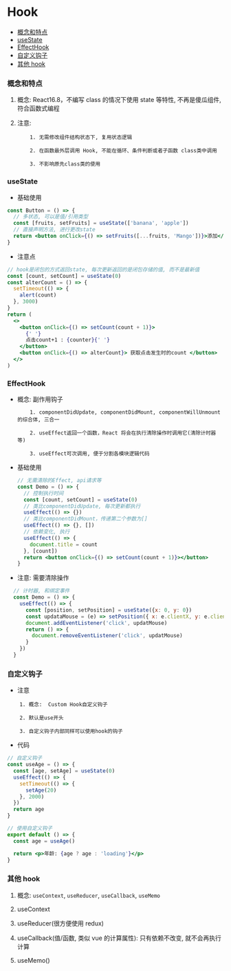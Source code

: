 # Hook

- [概念和特点](#概念和特点)
- [useState](#usestate)
- [EffectHook](#effecthook)
- [自定义钩子](#自定义钩子)
- [其他 hook](#其他hook)

### 概念和特点

1. 概念: React16.8，不编写 class 的情况下使用 state 等特性, 不再是傻瓜组件, 符合函数式编程

2. 注意:

   ```
       1. 无需修改组件结构状态下, 复用状态逻辑

       2. 在函数最外层调用 Hook, 不能在循环、条件判断或者子函数 class类中调用

       3. 不影响原先class类的使用
   ```

### useState

- 基础使用

```jsx
const Button = () => {
  // 多状态, 可以是值/引用类型
  const [fruits, setFruits] = useState(['banana', 'apple'])
  // 直接声明方法, 进行更改state
  return <button onClick={() => setFruits([...fruits, 'Mango'])}>添加</button>
}
```

- 注意点

```jsx
// hook是闭包的方式返回state, 每次更新返回的是闭包存储的值, 而不是最新值
const [count, setCount] = useState(0)
const alterCount = () => {
  setTimeout(() => {
    alert(count)
  }, 3000)
}
return (
  <>
    <button onClick={() => setCount(count + 1)}>
      {' '}
      点击count+1 : {counter}{' '}
    </button>
    <button onClick={() => alterCount}> 获取点击发生时的count </button>
  </>
)
```

### EffectHook

- 概念: 副作用钩子

  ```
      1. componentDidUpdate, componentDidMount, componentWillUnmount的综合体, 三合一

      2. useEffect返回一个函数，React 将会在执行清除操作时调用它(清除计时器等)

      3. useEffect可次调用, 便于分割各模块逻辑代码
  ```

- 基础使用

  ```jsx
  // 无需清除的Effect, api请求等
  const Demo = () => {
    // 控制执行时间
    const [count, setCount] = useState(0)
    // 类比componentDidUpdate, 每次更新都执行
    useEffect(() => {})
    // 类比componentDidMount，传递第二个参数为[]
    useEffect(() => {}, [])
    // 依赖变化, 执行
    useEffect(() => {
      document.title = count
    }, [count])
    return <button onClick={() => setCount(count + 1)}></button>
  }
  ```

- 注意: 需要清除操作

```jsx
  // 计时器, 和绑定事件
  const Demo = () => {
    useEffect(() => {
      const [position, setPosition] = useState({x: 0, y: 0})
      const updataMouse = (e) => setPosition({ x: e.clientX, y: e.clientY})
      document.addEventListener('click', updatMouse)
      return () => {
        document.removeEventListener('click', updatMouse)
      }
    })
  }
```




### 自定义钩子

- 注意

```
    1. 概念:  Custom Hook自定义钩子

    2. 默认是use开头

    3. 自定义钩子内部同样可以使用hook的钩子
```

- 代码

```jsx
// 自定义钩子
const useAge = () => {
  const [age, setAge] = useState(0)
  useEffect(() => {
    setTimeout(() => {
      setAge(20)
    }, 2000)
  })
  return age
}

// 使用自定义钩子
export default () => {
  const age = useAge()

  return <p>年龄: {age ? age : 'loading'}</p>
}
```

### 其他 hook

1. 概念: `useContext`, `useReducer`, `useCallback`, `useMemo`

2. useContext

3. useReducer(很方便使用 redux)

4. useCallback(值/函数, 类似 vue 的计算属性): 只有依赖不改变, 就不会再执行计算

5. useMemo()

